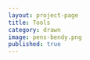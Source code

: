 ```yaml
---
layout: project-page
title: Tools
category: drawn
image: pens-bendy.png
published: true
---
```


